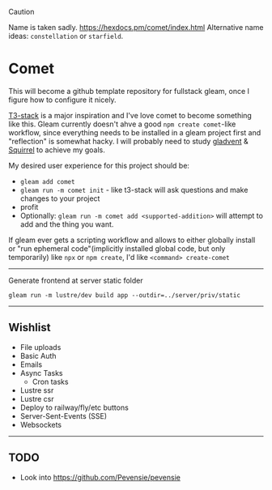 > [!caution]
> Name is taken sadly. https://hexdocs.pm/comet/index.html
> Alternative name ideas: `constellation` or `starfield`.

# Comet

This will become a github template repository for fullstack gleam, once I figure how to configure it nicely.

[T3-stack](https://github.com/t3-oss/create-t3-app) is a major inspiration and I've love comet to become something like this. Gleam currently doesn't ahve a good `npm create comet`-like workflow, since everything needs to be installed in a gleam project first and "reflection" is somewhat hacky. I will probably need to study [gladvent](https://github.com/TanklesXL/gladvent) & [Squirrel](https://github.com/giacomocavalieri/squirrel) to achieve my goals.

My desired user experience for this project should be:
- `gleam add comet`
- `gleam run -m comet init` - like t3-stack will ask questions and make changes to your project
- profit
- Optionally: `gleam run -m comet add <supported-addition>` will attempt to add and the thing you want.

If gleam ever gets a scripting workflow and allows to either globally install or "run ephemeral code"(implicitly installed global code, but only temporarily) like `npx` or `npm create`, I'd like `<command> create-comet`

---

Generate frontend at server static folder

```
gleam run -m lustre/dev build app --outdir=../server/priv/static
```


---

## Wishlist
- File uploads
- Basic Auth
- Emails
- Async Tasks
  - Cron tasks
- Lustre ssr
- Lustre csr
- Deploy to railway/fly/etc buttons
- Server-Sent-Events (SSE)
- Websockets

---

## TODO
- Look into https://github.com/Pevensie/pevensie
